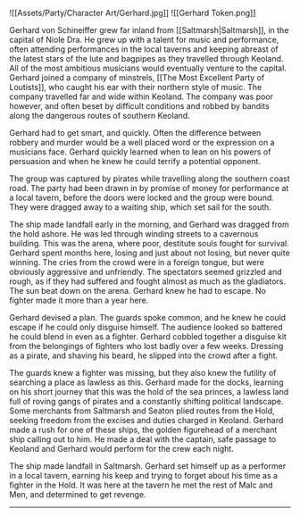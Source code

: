 ![[Assets/Party/Character Art/Gerhard.jpg]]
![[Gerhard Token.png]]

Gerhard von Schineiffer grew far inland from [[Saltmarsh|Saltmarsh]], in the capital of Niole Dra. He grew up with a talent for music and performance, often attending performances in the local taverns and keeping abreast of the latest stars of the lute and bagpipes as they travelled through Keoland. All of the most ambitious musicians would eventually venture to the capital. Gerhard joined a company of minstrels, [[The Most Excellent Party of Loutists]], who caught his ear with their northern style of music. The company travelled far and wide within Keoland. The company was poor however, and often beset by difficult conditions and robbed by bandits along the dangerous routes of southern Keoland.

Gerhard had to get smart, and quickly. Often the difference between robbery and murder would be a well placed word or the expression on a musicians face. Gerhard quickly learned when to lean on his powers of persuasion and when he knew he could terrify a potential opponent.

The group was captured by pirates while travelling along the southern coast road. The party had been drawn in by promise of money for performance at a local tavern, before the doors were locked and the group were bound. They were dragged away to a waiting ship, which set sail for the south.

The ship made landfall early in the morning, and Gerhard was dragged from the hold ashore. He was led through winding streets to a cavernous building. This was the arena, where poor, destitute souls fought for survival. Gerhard spent months here, losing and just about not losing, but never quite winning. The cries from the crowd were in a foreign tongue, but were obviously aggressive and unfriendly. The spectators seemed grizzled and rough, as if they had suffered and fought almost as much as the gladiators. The sun beat down on the arena. Gerhard knew he had to escape. No fighter made it more than a year here.

Gerhard devised a plan. The guards spoke common, and he knew he could escape if he could only disguise himself. The audience looked so battered he could blend in even as a fighter. Gerhard cobbled together a disguise kit from the belongings of fighters who lost badly over a few weeks. Dressing as a pirate, and shaving his beard, he slipped into the crowd after a fight.

The guards knew a fighter was missing, but they also knew the futility of searching a place as lawless as this. Gerhard made for the docks, learning on his short journey that this was the hold of the sea princes, a lawless land full of roving gangs of pirates and a constantly shifting political landscape. Some merchants from Saltmarsh and Seaton plied routes from the Hold, seeking freedom from the excises and duties charged in Keoland. Gerhard made a rush for one of these ships, the golden figurehead of a merchant ship calling out to him. He made a deal with the captain, safe passage to Keoland and Gerhard would perform for the crew each night.

The ship made landfall in Saltmarsh. Gerhard set himself up as a performer in a local tavern, earning his keep and trying to forget about his time as a fighter in the Hold. It was here at the tavern he met the rest of Malc and Men, and determined to get revenge.

<hr>

